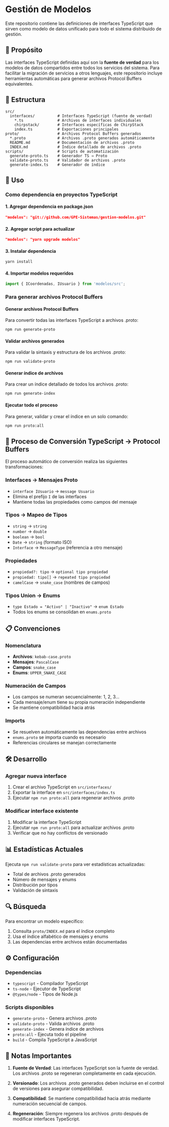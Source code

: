 # Gestión de Modelos

Este repositorio contiene las definiciones de interfaces TypeScript que sirven como modelo de datos unificado para todo el sistema distribuido de gestión.

## 🎯 Propósito

Las interfaces TypeScript definidas aquí son la **fuente de verdad** para los modelos de datos compartidos entre todos los servicios del sistema. Para facilitar la migración de servicios a otros lenguajes, este repositorio incluye herramientas automáticas para generar archivos Protocol Buffers equivalentes.

## 📁 Estructura

```text
src/
  interfaces/          # Interfaces TypeScript (fuente de verdad)
    *.ts               # Archivos de interfaces individuales
    chirpstack/        # Interfaces específicas de ChirpStack
    index.ts           # Exportaciones principales
proto/                 # Archivos Protocol Buffers generados
  *.proto              # Archivos .proto generados automáticamente
  README.md            # Documentación de archivos .proto
  INDEX.md             # Índice detallado de archivos .proto
scripts/               # Scripts de automatización
  generate-proto.ts    # Generador TS → Proto
  validate-proto.ts    # Validador de archivos .proto
  generate-index.ts    # Generador de índice
```

## 🚀 Uso

### Como dependencia en proyectos TypeScript

#### 1. Agregar dependencia en package.json

```json
"modelos": "git://github.com/GPE-Sistemas/gestion-modelos.git"
```

#### 2. Agregar script para actualizar

```json
"modelos": "yarn upgrade modelos"
```

#### 3. Instalar dependencia

```bash
yarn install
```

#### 4. Importar modelos requeridos

```typescript
import { ICoordenadas, IUsuario } from 'modelos/src';
```

### Para generar archivos Protocol Buffers

#### Generar archivos Protocol Buffers

Para convertir todas las interfaces TypeScript a archivos .proto:

```bash
npm run generate-proto
```

#### Validar archivos generados

Para validar la sintaxis y estructura de los archivos .proto:

```bash
npm run validate-proto
```

#### Generar índice de archivos

Para crear un índice detallado de todos los archivos .proto:

```bash
npm run generate-index
```

#### Ejecutar todo el proceso

Para generar, validar y crear el índice en un solo comando:

```bash
npm run proto:all
```

## 🔄 Proceso de Conversión TypeScript → Protocol Buffers

El proceso automático de conversión realiza las siguientes transformaciones:

### Interfaces → Mensajes Proto

- `interface IUsuario` → `message Usuario`
- Elimina el prefijo `I` de las interfaces
- Mantiene todas las propiedades como campos del mensaje

### Tipos → Mapeo de Tipos

- `string` → `string`
- `number` → `double`
- `boolean` → `bool`
- `Date` → `string` (formato ISO)
- `Interface` → `MessageType` (referencia a otro mensaje)

### Propiedades

- `propiedad?: tipo` → `optional tipo propiedad`
- `propiedad: tipo[]` → `repeated tipo propiedad`
- `camelCase` → `snake_case` (nombres de campos)

### Tipos Union → Enums

- `type Estado = "Activo" | "Inactivo"` → `enum Estado`
- Todos los enums se consolidan en `enums.proto`

## 📋 Convenciones

### Nomenclatura

- **Archivos**: `kebab-case.proto`
- **Mensajes**: `PascalCase`
- **Campos**: `snake_case`
- **Enums**: `UPPER_SNAKE_CASE`

### Numeración de Campos

- Los campos se numeran secuencialmente: 1, 2, 3...
- Cada mensaje/enum tiene su propia numeración independiente
- Se mantiene compatibilidad hacia atrás

### Imports

- Se resuelven automáticamente las dependencias entre archivos
- `enums.proto` se importa cuando es necesario
- Referencias circulares se manejan correctamente

## 🛠️ Desarrollo

### Agregar nueva interface

1. Crear el archivo TypeScript en `src/interfaces/`
2. Exportar la interface en `src/interfaces/index.ts`
3. Ejecutar `npm run proto:all` para regenerar archivos .proto

### Modificar interface existente

1. Modificar la interface TypeScript
2. Ejecutar `npm run proto:all` para actualizar archivos .proto
3. Verificar que no hay conflictos de versionado

## 📊 Estadísticas Actuales

Ejecuta `npm run validate-proto` para ver estadísticas actualizadas:

- Total de archivos .proto generados
- Número de mensajes y enums
- Distribución por tipos
- Validación de sintaxis

## 🔍 Búsqueda

Para encontrar un modelo específico:

1. Consulta `proto/INDEX.md` para el índice completo
2. Usa el índice alfabético de mensajes y enums
3. Las dependencias entre archivos están documentadas

## ⚙️ Configuración

### Dependencias

- `typescript` - Compilador TypeScript
- `ts-node` - Ejecutor de TypeScript
- `@types/node` - Tipos de Node.js

### Scripts disponibles

- `generate-proto` - Genera archivos .proto
- `validate-proto` - Valida archivos .proto
- `generate-index` - Genera índice de archivos
- `proto:all` - Ejecuta todo el pipeline
- `build` - Compila TypeScript a JavaScript

## 📝 Notas Importantes

1. **Fuente de Verdad**: Las interfaces TypeScript son la fuente de verdad. Los archivos .proto se regeneran completamente en cada ejecución.

2. **Versionado**: Los archivos .proto generados deben incluirse en el control de versiones para asegurar compatibilidad.

3. **Compatibilidad**: Se mantiene compatibilidad hacia atrás mediante numeración secuencial de campos.

4. **Regeneración**: Siempre regenera los archivos .proto después de modificar interfaces TypeScript.
